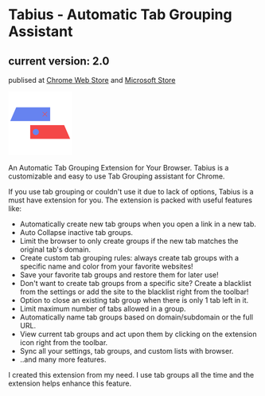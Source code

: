 # Tabius - Automatic Tab Grouping Assistant 

## current version: 2.0
publised at [Chrome Web Store](https://chrome.google.com/webstore/detail/tabius-automatic-tab-grou/enceimdjnaccoeikjobaeicfodlfnijp?hl=en) and [Microsoft Store](https://microsoftedge.microsoft.com/addons/detail/tabius-tab-grouping-ass/filcmnpmbooeiloehikfjlligcgnnibb)


![CEPV Icon](/public/icon.png "Tabius Icon")


An Automatic Tab Grouping Extension for Your Browser.
Tabius is a customizable and easy to use Tab Grouping assistant for Chrome.

If you use tab grouping or couldn't use it due to lack of options, Tabius is a must have extension for you.
The extension is packed with useful features like:

- Automatically create new tab groups when you open a link in a new tab.
- Auto Collapse inactive tab groups.
- Limit the browser to only create groups if the new tab matches the original tab's domain.
- Create custom tab grouping rules: always create tab groups with a specific name and color from your favorite websites!
- Save your favorite tab groups and restore them for later use!
- Don't want to create tab groups from a specific site? Create a blacklist from the settings or add the site to the blacklist right from the toolbar!
- Option to close an existing tab group when there is only 1 tab left in it.
- Limit maximum number of tabs allowed in a group.
- Automatically name tab groups based on domain/subdomain or the full URL.
- View current tab groups and act upon them by clicking on the extension icon right from the toolbar.
- Sync all your settings, tab groups, and custom lists with browser.
- ..and many more features.

I created this extension from my need. I use tab groups all the time and the extension helps enhance this feature.




